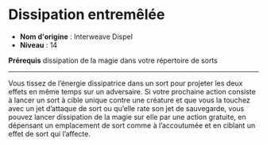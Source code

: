 # Dissipation entremêlée

 * **Nom d'origine** : Interweave Dispel
 * **Niveau** : 14


<p><strong>Prérequis</strong> dissipation de la magie dans votre répertoire de sorts</p>
<hr>
<p>Vous tissez de l’énergie dissipatrice dans un sort pour projeter les deux effets en même temps sur un adversaire. Si votre prochaine action consiste à lancer un sort à cible unique contre une créature et que vous la touchez avec un jet d’attaque de sort ou qu’elle rate son jet de sauvegarde, vous pouvez lancer dissipation de la magie sur elle par une action gratuite, en dépensant un emplacement de sort comme à l’accoutumée et en ciblant un effet de sort qui l’affecte.</p>
